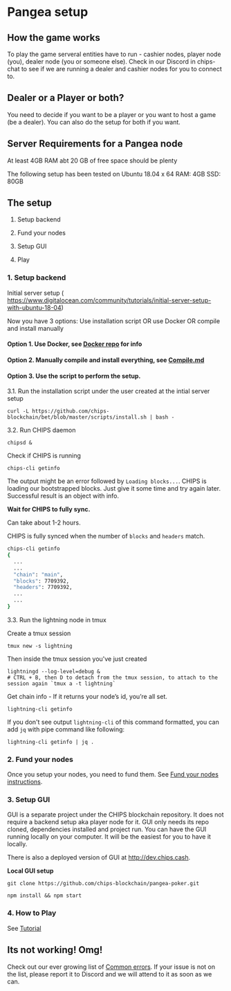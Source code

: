# Pangea setup

## How the game works

To play the game serveral entities have to run - cashier nodes, player node (you), dealer node (you or someone else). Check in our Discord in chips-chat to see if we are running a dealer and cashier nodes for you to connect to.

## Dealer or a Player or both?

You need to decide if you want to be a player or you want to host a game (be a dealer). You can also do the setup for both if you want.

## Server Requirements for a Pangea node

At least 4GB RAM
abt 20 GB of free space should be plenty

The following setup has been tested on 
Ubuntu 18.04 x 64
RAM: 4GB
SSD: 80GB

## The setup

1. Setup backend

2. Fund your nodes

3. Setup GUI

4. Play

### 1. Setup backend

Initial server setup ( https://www.digitalocean.com/community/tutorials/initial-server-setup-with-ubuntu-18-04)

Now you have 3 options: Use installation script OR use Docker OR compile and install manually


#### Option 1. Use Docker, see [Docker repo](https://github.com/chips-blockchain/docker) for info

#### Option 2. Manually compile and install everything, see [Compile.md](./compile.md)

#### Option 3. Use the script to perform the setup.

   3.1. Run the installation script under the user created at the intial server setup

   ```
   curl -L https://github.com/chips-blockchain/bet/blob/master/scripts/install.sh | bash -
   ```

   3.2. Run CHIPS daemon
   ```shell
   chipsd &
   ```

   Check if CHIPS is running

   ```shell
   chips-cli getinfo
  ```

   The output might be an error followed by `Loading blocks...`. CHIPS is loading our bootstrapped blocks. Just give it some time and try again later. Successful result is an object with info.

   **Wait for CHIPS to fully sync.**

   Can take about 1-2 hours.

   CHIPS is fully synced when the number of `blocks` and `headers` match.

   ```bash
   chips-cli getinfo
   {
     ...
     ...
     "chain": "main",
     "blocks": 7709392,
     "headers": 7709392,
     ...
     ...
   } 
   ```

  3.3. Run the lightning node in tmux

   Create a tmux session
   ```
   tmux new -s lightning
   ```

   Then inside the tmux session you've just created
   ```
   lightningd --log-level=debug &
   # CTRL + B, then D to detach from the tmux session, to attach to the session again `tmux a -t lightning`
   ```

   Get chain info - If it returns your node’s id, you’re all set.
   ```
   lightning-cli getinfo
   ```

   If you don't see output `lightning-cli` of this command formatted, you can add `jq` with pipe command like following:
   ```
   lightning-cli getinfo | jq .
   ```

### 2. Fund your nodes

Once you setup your nodes, you need to fund them. See [Fund your nodes instructions](./setup_fund_nodes.md).

### 3. Setup GUI

GUI is a separate project under the CHIPS blockchain repository. It does not require a backend setup aka player node for it. GUI only needs its repo cloned, dependencies installed and project run. You can have the GUI running locally on your computer. It will be the easiest for you to have it locally.

There is also a deployed version of GUI at http://dev.chips.cash.

**Local GUI setup**

```
git clone https://github.com/chips-blockchain/pangea-poker.git

npm install && npm start

```

### 4. How to Play

  See [Tutorial](https://github.com/chips-blockchain/pangea-poker/blob/dev/tutorial/Tutorial.md)


## Its not working! Omg!

  Check out our ever growing list of [Common errors](./setup_common_errors.md). If your issue is not on the list, please report it to Discord and we will attend to it as soon as we can.
